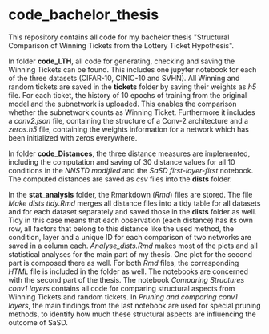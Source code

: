 # code_bachelor_thesis

This repository contains all code for my bachelor thesis "Structural Comparison of Winning Tickets from the Lottery Ticket Hypothesis".

In folder **code_LTH**, all code for generating, checking and saving the Winning Tickets can be found. This includes one jupyter notebook for each of the three datasets (CIFAR-10, CINIC-10 and SVHN). All Winning and random tickets are saved in the **tickets** folder by saving their weights as *h5* file. For each ticket, the history of 10 epochs of training from the original model and the subnetwork is uploaded. This enables the comparison whether the subnetwork counts as Winning Ticket. Furthermore it includes a *conv2.json* file, containing the structure of a Conv-2 architecture and a *zeros.h5* file, containing the weights information for a network which has been initialized with zeros everywhere.

In folder **code_Distances**, the three distance measures are implemented, including the computation and saving of 30 distance values for all 10 conditions in the *NNSTD modified* and the *SaSD first-layer-first* notebook. The computed distances are saved as *csv* files into the **dists** folder. 

In the **stat_analysis** folder, the Rmarkdown (*Rmd*) files are stored. The file *Make dists tidy.Rmd* merges all distance files into a tidy table for all datasets and for each dataset separately and saved those in the **dists** folder as well. Tidy in this case means that each observation (each distance) has its own row, all factors that belong to this distance like the used method, the condition, layer and a unique ID for each comparison of two networks are saved in a column each. 
*Analyse_dists.Rmd* makes most of the plots and all statistical analyses for the main part of my thesis. One plot for the second part is composed there as well. For both *Rmd* files, the corresponding *HTML* file is included in the folder as well.
The notebooks are concerned with the second part of the thesis. The notebook *Comparing Structures conv1 layers* contains all code for comparing structural aspects from Winning Tickets and random tickets. In *Pruning and comparing conv1 layers*, the main findings from the last notebook are used for special pruning methods, to identify how much these structural aspects are influencing the outcome of SaSD.
